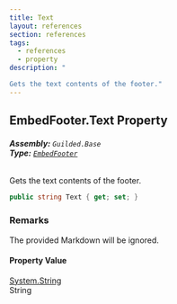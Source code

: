 ```yaml
---
title: Text
layout: references
section: references
tags:
  - references
  - property
description: "

Gets the text contents of the footer."
---
```


## EmbedFooter.Text Property
###### **Assembly:** `Guilded.Base`<br/>**Type:** [`EmbedFooter`](EmbedFooter.md 'Guilded.Base.Embeds.EmbedFooter')

Gets the text contents of the footer.

```csharp
public string Text { get; set; }
```

### Remarks
  
The provided Markdown will be ignored.

#### Property Value
[System.String](https://docs.microsoft.com/en-us/dotnet/api/System.String 'System.String')  
String
